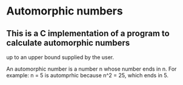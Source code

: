 # Automorphic numbers

## This is a C implementation of a program to calculate automorphic numbers
up to an upper bound supplied by the user.

An automorphic number is a number n whose number ends in n. For example: n = 5 is automprhic because n^2 = 25, which ends in 5.
